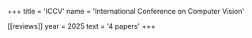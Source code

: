 +++
title = 'ICCV'
name = 'International Conference on Computer Vision'

[[reviews]]
year = 2025
text = '4 papers'
+++